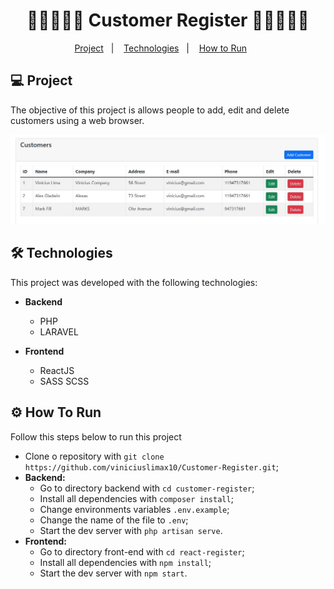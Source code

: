 <h1 align="center">
    🧑🏼‍🤝‍🧑🏾 Customer Register 🧑🏼‍🤝‍🧑🏾
</h1>



<p align="center">
  <a href="#-project">Project</a>&nbsp;&nbsp;&nbsp;|&nbsp;&nbsp;&nbsp;
  <a href="#-technologies">Technologies</a>&nbsp;&nbsp;&nbsp;|&nbsp;&nbsp;&nbsp;
  <a href="#-how-to-run">How to Run</a>&nbsp;&nbsp;&nbsp;&nbsp;&nbsp;&nbsp;
  
</p>




## 💻 Project

The objective of this project is allows people to add, edit and delete customers using a web browser.

<img alt="Example" title="Example" src="./img/example.JPG" />

<br />

<a id="-technologies"></a>
## 🛠️ Technologies

This project was developed with the following technologies:

- **Backend**
  - PHP
  - LARAVEL

- **Frontend**
  - ReactJS
  - SASS SCSS
 

<a id="-how-to-run"></a>
## ⚙️ How To Run

Follow this steps below to run this project

- Clone o repository with `git clone https://github.com/viniciuslimax10/Customer-Register.git`;
- **Backend:**
  - Go to directory backend with `cd customer-register`;
  - Install all dependencies with `composer install`;
  - Change environments variables `.env.example`;
  - Change the name of the file to `.env`;
  - Start the dev server with `php artisan serve`.
- **Frontend:**
  - Go to directory front-end with `cd react-register`;
  - Install all dependencies with `npm install`;
  - Start the dev server with `npm start`.

<br />


<br />
